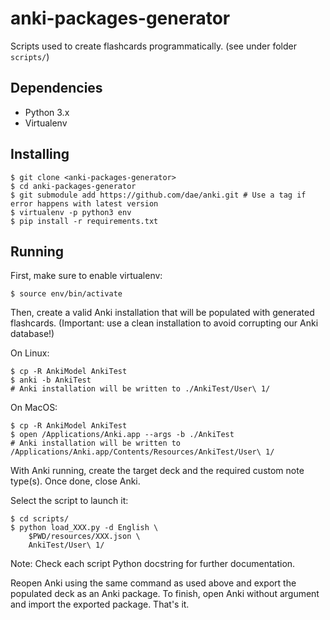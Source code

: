 # anki-packages-generator

Scripts used to create flashcards programmatically. (see under folder `scripts/`)

## Dependencies

* Python 3.x
* Virtualenv

## Installing

```
$ git clone <anki-packages-generator>
$ cd anki-packages-generator
$ git submodule add https://github.com/dae/anki.git # Use a tag if error happens with latest version
$ virtualenv -p python3 env
$ pip install -r requirements.txt
```

## Running

First, make sure to enable virtualenv:

```
$ source env/bin/activate
```

Then, create a valid Anki installation that will be populated with generated flashcards.
(Important: use a clean installation to avoid corrupting our Anki database!)

On Linux:

```
$ cp -R AnkiModel AnkiTest
$ anki -b AnkiTest
# Anki installation will be written to ./AnkiTest/User\ 1/
```

On MacOS:

```
$ cp -R AnkiModel AnkiTest
$ open /Applications/Anki.app --args -b ./AnkiTest
# Anki installation will be written to /Applications/Anki.app/Contents/Resources/AnkiTest/User\ 1/
```

With Anki running, create the target deck and the required custom note type(s). Once done, close Anki.

Select the script to launch it:
```
$ cd scripts/
$ python load_XXX.py -d English \
    $PWD/resources/XXX.json \
    AnkiTest/User\ 1/
```

Note: Check each script Python docstring for further documentation.

Reopen Anki using the same command as used above and export the populated deck as an Anki package. To finish, open Anki without argument and import the exported package. That's it.

